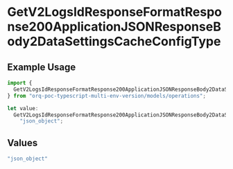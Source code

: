 # GetV2LogsIdResponseFormatResponse200ApplicationJSONResponseBody2DataSettingsCacheConfigType

## Example Usage

```typescript
import {
  GetV2LogsIdResponseFormatResponse200ApplicationJSONResponseBody2DataSettingsCacheConfigType,
} from "orq-poc-typescript-multi-env-version/models/operations";

let value:
  GetV2LogsIdResponseFormatResponse200ApplicationJSONResponseBody2DataSettingsCacheConfigType =
    "json_object";
```

## Values

```typescript
"json_object"
```